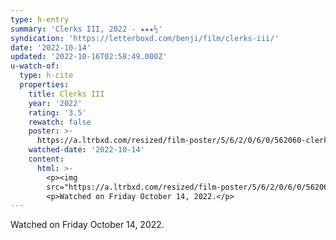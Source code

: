```yaml
---
type: h-entry
summary: 'Clerks III, 2022 - ★★★½'
syndication: 'https://letterboxd.com/benji/film/clerks-iii/'
date: '2022-10-14'
updated: '2022-10-16T02:58:49.000Z'
u-watch-of:
  type: h-cite
  properties:
    title: Clerks III
    year: '2022'
    rating: '3.5'
    rewatch: false
    poster: >-
      https://a.ltrbxd.com/resized/film-poster/5/6/2/0/6/0/562060-clerks-iii-0-600-0-900-crop.jpg?v=21fcb74035
    watched-date: '2022-10-14'
    content:
      html: >-
        <p><img
        src="https://a.ltrbxd.com/resized/film-poster/5/6/2/0/6/0/562060-clerks-iii-0-600-0-900-crop.jpg?v=21fcb74035"/></p>
        <p>Watched on Friday October 14, 2022.</p>
---
```

Watched on Friday October 14, 2022.
